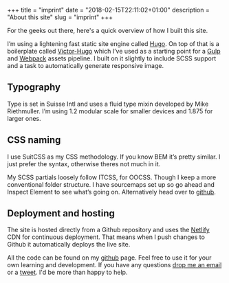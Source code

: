 +++
title = "imprint"
date = "2018-02-15T22:11:02+01:00"
description = "About this site"
slug = "imprint"
+++

For the geeks out there, here's a quick overview of how I built this site.

I’m using a lightening fast static site engine called [Hugo](https://gohugo.io/). On top of that is a boilerplate called [Victor-Hugo](https://github.com/netlify/victor-hugo) which I’ve used as a starting point for a [Gulp](https://gulpjs.com/) and [Webpack](https://webpack.js.org/) assets pipeline. I built on it slightly to include SCSS support and a task to automatically generate responsive image.

## Typography
Type is set in Suisse Intl and uses a fluid type mixin developed by Mike Riethmuller. I’m using 1.2 modular scale for smaller devices and 1.875 for larger ones.

## CSS naming
I use SuitCSS as my CSS methodology. If you know BEM it’s pretty similar. I just prefer the syntax, otherwise theres not much in it.

My SCSS partials loosely follow ITCSS, for OOCSS. Though I keep a more conventional folder structure. I have sourcemaps set up so go ahead and Inspect Element to see what’s going on. Alternatively head over to [github](https://github.com/harrycresswell/hc).


## Deployment and hosting
The site is hosted directly from a Github repository and uses the [Netlify](https://www.netlify.com/) CDN  for continuous deployment. That means when I push changes to Github it automatically deploys the live site.

All the code can be found on my [github](https://github.com/harrycresswell/hc) page. Feel free to use it for your own learning and development. If you have any questions [drop me an email](mailto:studio@harrycresswell.com) or a [tweet](https://twitter.com/harrycresswell/). I'd be more than happy to help.
